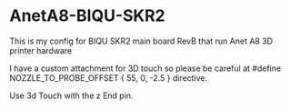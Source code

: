 # AnetA8-BIQU-SKR2
This is my config for BIQU SKR2 main board RevB that run Anet A8 3D printer hardware

I have a custom attachment for 3D touch so please be careful at 
  #define NOZZLE_TO_PROBE_OFFSET { 55, 0, -2.5 } 
directive.

Use 3d Touch with the z End pin.
